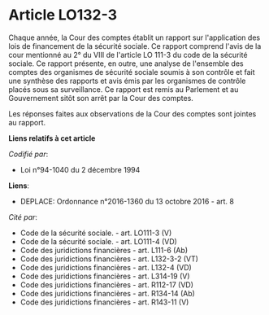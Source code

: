 # Article LO132-3

Chaque année, la Cour des comptes établit un rapport sur l'application des lois de financement de la sécurité sociale. Ce
rapport comprend l'avis de la cour mentionné au 2° du VIII de l'article LO 111-3 du code de la sécurité sociale. Ce rapport
présente, en outre, une analyse de l'ensemble des comptes des organismes de sécurité sociale soumis à son contrôle et fait
une synthèse des rapports et avis émis par les organismes de contrôle placés sous sa surveillance. Ce rapport est remis au
Parlement et au Gouvernement sitôt son arrêt par la Cour des comptes. 

Les réponses faites aux observations de la Cour des comptes sont jointes au rapport.

**Liens relatifs à cet article**

_Codifié par_:

  - Loi n°94-1040 du 2 décembre 1994

**Liens**:

  - DEPLACE: Ordonnance n°2016-1360 du 13 octobre 2016 - art. 8

_Cité par_:

  - Code de la sécurité sociale. - art. LO111-3 (V)
  - Code de la sécurité sociale. - art. LO111-4 (VD)
  - Code des juridictions financières - art. L111-6 (Ab)
  - Code des juridictions financières - art. L132-3-2 (VT)
  - Code des juridictions financières - art. L132-4 (VD)
  - Code des juridictions financières - art. L314-19 (V)
  - Code des juridictions financières - art. R112-17 (VD)
  - Code des juridictions financières - art. R134-14 (Ab)
  - Code des juridictions financières - art. R143-11 (V)
